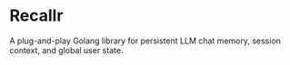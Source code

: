 # Recallr
A plug-and-play Golang library for persistent LLM chat memory, session context, and global user state.
